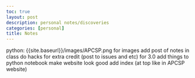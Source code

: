 ```yaml
---
toc: true
layout: post
description: personal notes/discoveries
categories: [personal]
title: Notes
---
```


python: {{site.baseurl}}/images/APCSP.png for images
add post of notes in class
do hacks for extra credit (post to issues and etc) for 3.0 
add things to python notebook
make website look good 
add index (at top like in APCSP website)

